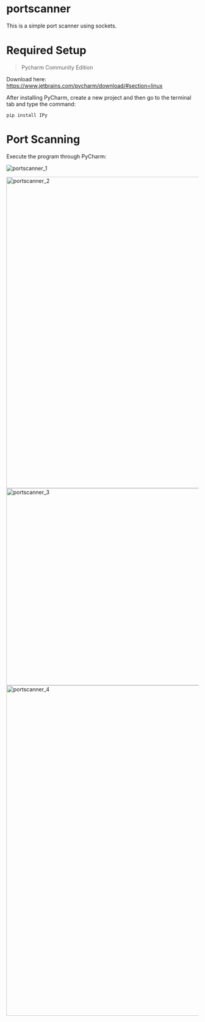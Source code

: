 # portscanner

This is a simple port scanner using sockets. 

# Required Setup

> Pycharm Community Edition

Download here: https://www.jetbrains.com/pycharm/download/#section=linux

After installing PyCharm, create a new project and then go to the terminal tab and type the command:

    pip install IPy

# Port Scanning

Execute the program through PyCharm:

![portscanner_1](https://user-images.githubusercontent.com/17943347/116167325-fb539f00-a6cd-11eb-9e72-8ed2114cc31d.png)

<img width="815" alt="portscanner_2" src="https://user-images.githubusercontent.com/17943347/116167373-10c8c900-a6ce-11eb-92aa-0b519ffe13a8.png">

<img width="516" alt="portscanner_3" src="https://user-images.githubusercontent.com/17943347/116167395-1d4d2180-a6ce-11eb-9504-56c5e15bde96.png">

<img width="865" alt="portscanner_4" src="https://user-images.githubusercontent.com/17943347/116167447-3b1a8680-a6ce-11eb-80e8-65a0bee29c2d.png">
